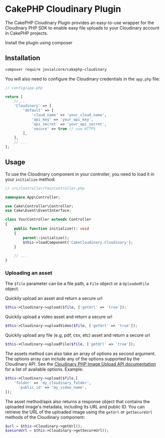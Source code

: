 # CakePHP Cloudinary Plugin

The CakePHP Cloudinary Plugin provides an easy-to-use wrapper for the Cloudinary PHP SDK to enable easy file uploads to your Cloudinary account in CakePHP projects.

Install the plugin using composer
## Installation


```bash
composer require jovialcore/cakephp-cloudinary
```

You will also need to configure the Cloudinary credentials in the `app.php` file:

```php
// config/app.php

return [
    // ...
    'Cloudinary' => [
        'default' => [
            'cloud_name' => 'your_cloud_name',
            'api_key' => 'your_api_key',
            'api_secret' => 'your_api_secret',
            'secure' => true // use HTTPS
        ],
    ],
    // ...
];
```

## Usage

To use the Cloudinary component in your controller, you need to load it in your `initialize` method:

```php
// src/Controller/YourController.php

namespace App\Controller;

use Cake\Controller\Controller;
use Cake\Event\EventInterface;

class YourController extends Controller
{
    public function initialize(): void
    {
        parent::initialize();
        $this->loadComponent('CakeCloudinary.Cloudinary');
    }

    // ...
}
```

### Uploading an asset

The `$file` parameter can be a file path, a `File` object or a `UploadedFile` object.

Quickily upload an asset and return a secure url 
```php
$this->Cloudinary->upload($file, ['getUrl' => 'true']);
```

Quickily upload a video asset and return a secure url 
```php
$this->Cloudinary->uploadVideo($file, ['getUrl' => 'true']);
```

Quickily upload any file (e.g, pdf, csv, etc) asset and return a secure url 
```php
$this->Cloudinary->uploadFile($file, ['getUrl' => 'true']);
```
The assets method can also take an array of options as second argument. The options array can include any of the options supported by the Cloudinary API. See the [Cloudinary PHP Image Upload API documentation](https://cloudinary.com/documentation/php_image_and_video_upload#server_side_upload) for a list of available options.
Example: 
```php
$this->Cloudinary->upload($file,[
    'folder' => 'my_cloudinary_folder',
      'public_id' => 'my_video_name',
]);
```
The asset method/apis also returns a response object that contains the uploaded image's metadata, including its URL and public ID. You can retrieve the URL of the uploaded image using the `getUrl` or `getSecureUrl` methods of the Cloudinary component:

```php
$url = $this->Cloudinary->getUrl();
$secureUrl = $this->Cloudinary->getSecureUrl();
```
